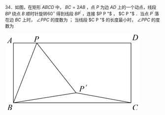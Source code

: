 34．如图，在矩形 $A B C D$ 中， $B C { = } 2 A B$ ，点 $P$ 为边 $A D$ 上的一个动点，线段 $B P$ 绕点 $B$ 顺时针旋转$6 0 ^ { \circ }$ 得到线段 $B P ^ { \prime }$ ，连接 $P P "$ ， $C P "$ ．当点 $P ^ { \prime }$ 落在边 $B C$ 上时， $\angle P P C$ 的度数为 ； 当线段 $C P "$ 的长度最小时， $\angle P P C$ 的度数为

![](<../../qs_image_DB/专题2-4_瓜豆轨最值模型：为什么我们喜欢手拉手（直线与曲线）（解析版）_/596477f8237fe94dd2baa81b41fde9e8b8c2a70873a72ad6b1070d5776032f9c.jpg>)
